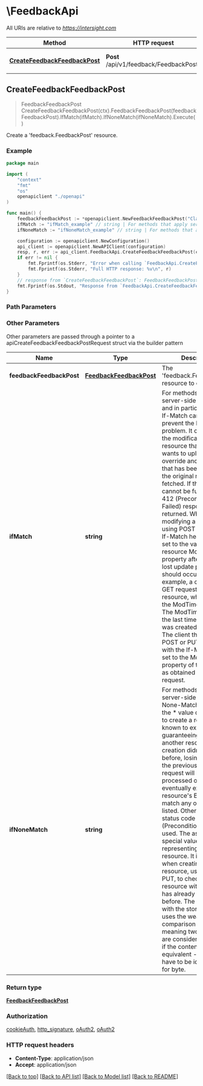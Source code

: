 # \FeedbackApi

All URIs are relative to *https://intersight.com*

Method | HTTP request | Description
------------- | ------------- | -------------
[**CreateFeedbackFeedbackPost**](FeedbackApi.md#CreateFeedbackFeedbackPost) | **Post** /api/v1/feedback/FeedbackPosts | Create a &#39;feedback.FeedbackPost&#39; resource.



## CreateFeedbackFeedbackPost

> FeedbackFeedbackPost CreateFeedbackFeedbackPost(ctx).FeedbackFeedbackPost(feedbackFeedbackPost).IfMatch(ifMatch).IfNoneMatch(ifNoneMatch).Execute()

Create a 'feedback.FeedbackPost' resource.

### Example

```go
package main

import (
    "context"
    "fmt"
    "os"
    openapiclient "./openapi"
)

func main() {
    feedbackFeedbackPost := *openapiclient.NewFeedbackFeedbackPost("ClassId_example", "ObjectType_example") // FeedbackFeedbackPost | The 'feedback.FeedbackPost' resource to create.
    ifMatch := "ifMatch_example" // string | For methods that apply server-side changes, and in particular for PUT, If-Match can be used to prevent the lost update problem. It can check if the modification of a resource that the user wants to upload will not override another change that has been done since the original resource was fetched. If the request cannot be fulfilled, the 412 (Precondition Failed) response is returned. When modifying a resource using POST or PUT, the If-Match header must be set to the value of the resource ModTime property after which no lost update problem should occur. For example, a client send a GET request to obtain a resource, which includes the ModTime property. The ModTime indicates the last time the resource was created or modified. The client then sends a POST or PUT request with the If-Match header set to the ModTime property of the resource as obtained in the GET request. (optional)
    ifNoneMatch := "ifNoneMatch_example" // string | For methods that apply server-side changes, If-None-Match used with the * value can be used to create a resource not known to exist, guaranteeing that another resource creation didn't happen before, losing the data of the previous put. The request will be processed only if the eventually existing resource's ETag doesn't match any of the values listed. Otherwise, the status code 412 (Precondition Failed) is used. The asterisk is a special value representing any resource. It is only useful when creating a resource, usually with PUT, to check if another resource with the identity has already been created before. The comparison with the stored ETag uses the weak comparison algorithm, meaning two resources are considered identical if the content is equivalent - they don't have to be identical byte for byte. (optional)

    configuration := openapiclient.NewConfiguration()
    api_client := openapiclient.NewAPIClient(configuration)
    resp, r, err := api_client.FeedbackApi.CreateFeedbackFeedbackPost(context.Background()).FeedbackFeedbackPost(feedbackFeedbackPost).IfMatch(ifMatch).IfNoneMatch(ifNoneMatch).Execute()
    if err != nil {
        fmt.Fprintf(os.Stderr, "Error when calling `FeedbackApi.CreateFeedbackFeedbackPost``: %v\n", err)
        fmt.Fprintf(os.Stderr, "Full HTTP response: %v\n", r)
    }
    // response from `CreateFeedbackFeedbackPost`: FeedbackFeedbackPost
    fmt.Fprintf(os.Stdout, "Response from `FeedbackApi.CreateFeedbackFeedbackPost`: %v\n", resp)
}
```

### Path Parameters



### Other Parameters

Other parameters are passed through a pointer to a apiCreateFeedbackFeedbackPostRequest struct via the builder pattern


Name | Type | Description  | Notes
------------- | ------------- | ------------- | -------------
 **feedbackFeedbackPost** | [**FeedbackFeedbackPost**](FeedbackFeedbackPost.md) | The &#39;feedback.FeedbackPost&#39; resource to create. | 
 **ifMatch** | **string** | For methods that apply server-side changes, and in particular for PUT, If-Match can be used to prevent the lost update problem. It can check if the modification of a resource that the user wants to upload will not override another change that has been done since the original resource was fetched. If the request cannot be fulfilled, the 412 (Precondition Failed) response is returned. When modifying a resource using POST or PUT, the If-Match header must be set to the value of the resource ModTime property after which no lost update problem should occur. For example, a client send a GET request to obtain a resource, which includes the ModTime property. The ModTime indicates the last time the resource was created or modified. The client then sends a POST or PUT request with the If-Match header set to the ModTime property of the resource as obtained in the GET request. | 
 **ifNoneMatch** | **string** | For methods that apply server-side changes, If-None-Match used with the * value can be used to create a resource not known to exist, guaranteeing that another resource creation didn&#39;t happen before, losing the data of the previous put. The request will be processed only if the eventually existing resource&#39;s ETag doesn&#39;t match any of the values listed. Otherwise, the status code 412 (Precondition Failed) is used. The asterisk is a special value representing any resource. It is only useful when creating a resource, usually with PUT, to check if another resource with the identity has already been created before. The comparison with the stored ETag uses the weak comparison algorithm, meaning two resources are considered identical if the content is equivalent - they don&#39;t have to be identical byte for byte. | 

### Return type

[**FeedbackFeedbackPost**](FeedbackFeedbackPost.md)

### Authorization

[cookieAuth](../README.md#cookieAuth), [http_signature](../README.md#http_signature), [oAuth2](../README.md#oAuth2), [oAuth2](../README.md#oAuth2)

### HTTP request headers

- **Content-Type**: application/json
- **Accept**: application/json

[[Back to top]](#) [[Back to API list]](../README.md#documentation-for-api-endpoints)
[[Back to Model list]](../README.md#documentation-for-models)
[[Back to README]](../README.md)

